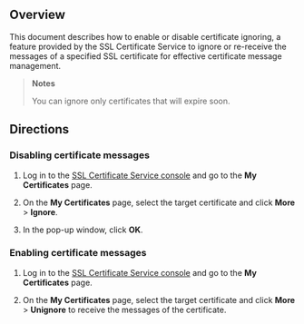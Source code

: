 ## Overview

This document describes how to enable or disable certificate ignoring, a feature provided by the SSL Certificate Service to ignore or re-receive the messages of a specified SSL certificate for effective certificate message management.

> **Notes**
> 
> You can ignore only certificates that will expire soon.
> 


## Directions

### Disabling certificate messages
1. Log in to the [SSL Certificate Service console](https://console.cloud.tencent.com/ssl) and go to the **My Certificates** page.

2. On the **My Certificates** page, select the target certificate and click **More** > **Ignore**.

3. In the pop-up window, click **OK**.


### Enabling certificate messages
1. Log in to the [SSL Certificate Service console](https://console.cloud.tencent.com/ssl) and go to the **My Certificates** page.

2. On the **My Certificates** page, select the target certificate and click **More** > **Unignore** to receive the messages of the certificate.
